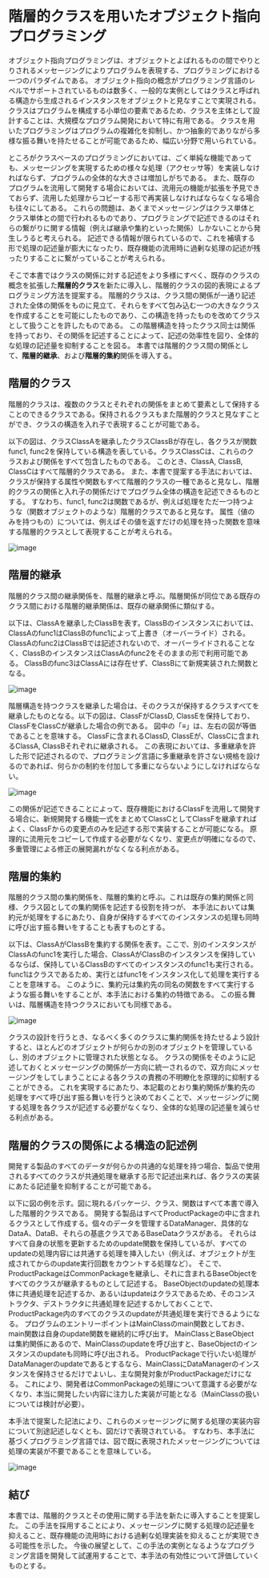 # 階層的クラスを用いたオブジェクト指向プログラミング
オブジェクト指向プログラミングは、オブジェクトとよばれるものの間でやりとりされるメッセージングによりプログラムを表現する、プログラミングにおける一つのパラダイムである。
オブジェクト指向の概念がプログラミング言語のレベルでサポートされているものは数多く、一般的な実例としてはクラスと呼ばれる構造から生成されるインスタンスをオブジェクトと見なすことで実現される。
クラスはプログラムを構成する小単位の要素であるため、クラスを主体として設計することは、大規模なプログラム開発において特に有用である。
クラスを用いたプログラミングはプログラムの複雑化を抑制し、かつ抽象的でありながら多様な振る舞いを持たせることが可能であるため、幅広い分野で用いられている。

ところがクラスベースのプログラミングにおいては、ごく単純な機能であっても、メッセージングを実現するための様々な処理（アクセッサ等）を実装しなければならず、プログラムの全体的な大きさは増加しがちである。
また、既存のプログラムを流用して開発する場合においては、流用元の機能が拡張を予見できておらず、流用した処理からコピーする形で再実装しなければならなくなる場合も往々にしてある。
これらの問題は、あくまでメッセージングはクラス単体とクラス単体との間で行われるものであり、プログラミングで記述できるのはそれらの繋がりに関する情報（例えば継承や集約といった関係）しかないことから発生しうると考えられる。
記述できる情報が限られているので、これを補填する形で処理の記述量が膨大になったり、既存機能の流用時に過剰な処理の記述が残ったりすることに繋がっていることが考えられる。

そこで本書ではクラスの関係に対する記述をより多様にすべく、既存のクラスの概念を拡張した**階層的クラス**を新たに導入し、階層的クラスの図的表現によるプログラミング方法を提案する。
階層的クラスは、クラス間の関係が一通り記述された全体の関係をものに見立て、それらをすべて包み込む一つの大きなクラスを作成することを可能にしたものであり、この構造を持ったものを改めてクラスとして扱うことを許したものである。
この階層構造を持ったクラス同士は関係を持っており、その関係を記述することによって、記述の効率性を図り、全体的な処理の記述量を抑制することを図る。
本書では階層的クラス間の関係として、**階層的継承**、および**階層的集約**関係を導入する。
## 階層的クラス
階層的クラスは、複数のクラスとそれぞれの関係をまとめて要素として保持することのできるクラスである。保持されるクラスもまた階層的クラスと見なすことができ、クラスの構造を入れ子で表現することが可能である。

以下の図は、クラスClassAを継承したクラスClassBが存在し、各クラスが関数func1, func2を保持している構造を表している。クラスClassCは、これらのクラスおよび関係をすべて包含したものである。
このとき、ClassA, ClassB, ClassCはすべて階層的クラスである。
また、本書で提案する手法においては、クラスが保持する属性や関数もすべて階層的クラスの一種であると見なし、階層的クラスの関係と入れ子の関係だけでプログラム全体の構造を記述できるものとする。
すなわち、func1, func2は関数であるが、例えば処理をただ一つ持つような（関数オブジェクトのような）階層的クラスであると見なす。
属性（値のみを持つもの）については、例えばその値を返すだけの処理を持った関数を意味する階層的クラスとして表現することが考えられる。

![image](https://github.com/fermiumbay/oophic/assets/4449159/21b6e24b-acff-4829-b3bf-44b0c4d9fa0e)
## 階層的継承
階層的クラス間の継承関係を、階層的継承と呼ぶ。階層関係が同位である既存のクラス間における階層的継承関係は、既存の継承関係に類似する。

以下は、ClassAを継承したClassBを表す。ClassBのインスタンスにおいては、ClassAのfunc1はClassBのfunc1によって上書き（オーバーライド）される。
ClassAのfunc2はClassBでは記述されないので、オーバーライドされることなく、ClassBのインスタンスはClassAのfunc2をそのままの形で利用可能である。
ClassBのfunc3はClassAには存在せず、ClassBにて新規実装された関数となる。

![image](https://github.com/fermiumbay/oophic/assets/4449159/06e1aba0-bfe9-4589-b6be-a30c7981c2f1)

階層構造を持つクラスを継承した場合は、そのクラスが保持するクラスすべてを継承したものとなる。以下の図は、ClassFがClassD, ClassEを保持しており、ClassFをClassCが継承した場合の例である。
図中の「≡」は、左右の図が等価であることを意味する。
ClassFに含まれるClassD, ClassEが、ClassCに含まれるClassA, ClassBそれぞれに継承される。
この表現においては、多重継承を許した形で記述されるので、プログラミング言語に多重継承を許さない規格を設けるのであれば、何らかの制約を付加して多重にならないようにしなければならない。

![image](https://github.com/fermiumbay/oophic/assets/4449159/a30fdb63-cff5-4c78-9c1c-ef5034697ab6)

この関係が記述できることによって、既存機能におけるClassFを流用して開発する場合に、新規開発する機能一式をまとめてClassCとしてClassFを継承すればよく、ClassFからの変更点のみを記述する形で実装することが可能になる。
原理的に流用元をコピーして作成する必要がなくなり、変更点が明確になるので、多重管理による修正の展開漏れがなくなる利点がある。
## 階層的集約
階層的クラス間の集約関係を、階層的集約と呼ぶ。これは既存の集約関係と同様、クラス図としての集約関係を記述する役割を持つが、
本手法においては集約元が処理をするにあたり、自身が保持するすべてのインスタンスの処理も同時に呼び出す振る舞いをすることも表すものとする。

以下は、ClassAがClassBを集約する関係を表す。ここで、別のインスタンスがClassAのfunc1を実行した場合、ClassAがClassBのインスタンスを保持しているならば、保持しているClassBのすべてのインスタンスのfunc1も実行される。
func1はクラスであるため、実行とはfunc1をインスタンス化して処理を実行することを意味する。
このように、集約元は集約先の同名の関数をすべて実行するような振る舞いをすることが、本手法における集約の特徴である。
この振る舞いは、階層構造を持つクラスにおいても同様である。

![image](https://github.com/fermiumbay/oophic/assets/4449159/98c5ced2-c58b-41c0-bb8d-233799f79443)

クラスの設計を行うとき、なるべく多くのクラスに集約関係を持たせるよう設計すると、ほとんどのオブジェクトが何らかの別のオブジェクトを管理しているし、別のオブジェクトに管理された状態となる。
クラスの関係をそのように記述しておくとメッセージングの関係が一方向に統一されるので、双方向にメッセージングをしてしまうことによる各クラスの責務の不明瞭化を原理的に抑制することができる。
これを実現するにあたり、本記載のとおり集約関係が集約先の処理をすべて呼び出す振る舞いを行うと決めておくことで、メッセージングに関する処理を各クラスが記述する必要がなくなり、全体的な処理の記述量を減らせる利点がある。
## 階層的クラスの関係による構造の記述例
開発する製品のすべてのデータが何らかの共通的な処理を持つ場合、製品で使用されるすべてのクラスが共通処理を継承する形で記述出来れば、各クラスの実装にあたる記述量を抑制することが可能である。

以下に図の例を示す。図に現れるパッケージ、クラス、関数はすべて本書で導入した階層的クラスである。
開発する製品はすべてProductPackageの中に含まれるクラスとして作成する。個々のデータを管理するDataManager、具体的なDataA、DataB、それらの基底クラスであるBaseDataクラスがある。
それらはすべて自身の状態を更新するためのupdate関数を保持しているが、すべてのupdateの処理内容には共通する処理を挿入したい（例えば、オブジェクトが生成されてからのupdate実行回数をカウントする処理など）。
そこで、ProductPackageはCommonPackageを継承し、それに含まれるBaseObjectをすべてのクラスが継承するものとして記述する。
BaseObjectのupdateの処理本体に共通処理を記述するか、あるいはupdateはクラスであるため、そのコンストラクタ、デストラクタに共通処理を記述するかしておくことで、ProductPackage内のすべてのクラスのupdateが共通処理を実行できるようになる。
プログラムのエントリーポイントはMainClassのmain関数としておき、main関数は自身のupdate関数を継続的に呼び出す。
MainClassとBaseObjectは集約関係にあるので、MainClassのupdateを呼び出すと、BaseObjectのインスタンスのupdateも同時に呼び出される。
ProductPackageで行いたい処理がDataManagerのupdateであるとするなら、MainClassにDataManagerのインスタンスを保持させるだけでよいし、主な開発対象がProductPackageだけになる。
これにより、開発者はCommonPackageの処理について意識する必要がなくなり、本当に開発したい内容に注力した実装が可能となる（MainClassの扱いについては検討が必要）。

本手法で提案した記法により、これらのメッセージングに関する処理の実装内容について別途記述しなくとも、図だけで表現されている。
すなわち、本手法に基づくプログラミング言語では、図で既に表現されたメッセージングについては処理の実装が不要であることを意味している。

![image](https://github.com/fermiumbay/oophic/assets/4449159/5155a8b4-4745-4ef0-a48a-3e8032a872ba)
## 結び
本書では、階層的クラスとその使用に関する手法を新たに導入することを提案した。
この手法を採用することにより、メッセージングに関する処理の記述量を抑えること、既存機能の流用時における過剰な処理実装を抑えることが実現できる可能性を示した。
今後の展望として、この手法の実例となるようなプログラミング言語を開発して試運用することで、本手法の有効性について評価していくものとする。
